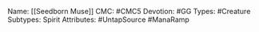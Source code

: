 Name: [[Seedborn Muse]]
CMC: #CMC5
Devotion: #GG
Types: #Creature
Subtypes: Spirit
Attributes: #UntapSource #ManaRamp 